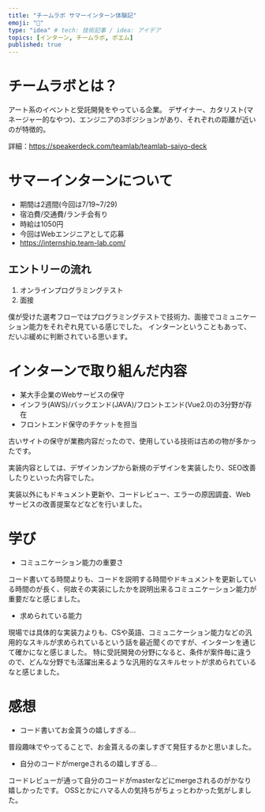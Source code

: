 ```yaml
---
title: "チームラボ サマーインターン体験記"
emoji: "🌈"
type: "idea" # tech: 技術記事 / idea: アイデア
topics: [インターン, チームラボ, ポエム]
published: true
---
```

# チームラボとは？
アート系のイベントと受託開発をやっている企業。
デザイナー、カタリスト(マネージャー的なやつ)、エンジニアの3ポジションがあり、それぞれの距離が近いのが特徴的。

詳細：https://speakerdeck.com/teamlab/teamlab-saiyo-deck

# サマーインターンについて
- 期間は2週間(今回は7/19~7/29)
- 宿泊費/交通費/ランチ会有り
- 時給は1050円
- 今回はWebエンジニアとして応募
- https://internship.team-lab.com/

## エントリーの流れ
1. オンラインプログラミングテスト
2. 面接

僕が受けた選考フローではプログラミングテストで技術力、面接でコミュニケーション能力をそれぞれ見ている感じでした。
インターンということもあって、だいぶ緩めに判断されている思います。

# インターンで取り組んだ内容
- 某大手企業のWebサービスの保守
- インフラ(AWS)/バックエンド(JAVA)/フロントエンド(Vue2.0)の3分野が存在
- フロントエンド保守のチケットを担当


古いサイトの保守が業務内容だったので、使用している技術は古めの物が多かったです。

実装内容としては、デザインカンプから新規のデザインを実装したり、SEO改善したりといった内容でした。

実装以外にもドキュメント更新や、コードレビュー、エラーの原因調査、Webサービスの改善提案などなどを行いました。

# 学び
- コミュニケーション能力の重要さ

コード書いてる時間よりも、コードを説明する時間やドキュメントを更新している時間のが長く、何故その実装にしたかを説明出来るコミュニケーション能力が重要だなと感じました。

- 求められている能力

現場では具体的な実装力よりも、CSや英語、コミュニケーション能力などの汎用的なスキルが求められているという話を最近聞くのですが、インターンを通じて確かになと感じました。
特に受託開発の分野になると、条件が案件毎に違うので、どんな分野でも活躍出来るような汎用的なスキルセットが求められているなと感じました。


# 感想
- コード書いてお金貰うの嬉しすぎる...

普段趣味でやってることで、お金貰えるの楽しすぎて発狂するかと思いました。

- 自分のコードがmergeされるの嬉しすぎる...

コードレビューが通って自分のコードがmasterなどにmergeされるのがかなり嬉しかったです。
OSSとかにハマる人の気持ちがちょっとわかった気がしました。